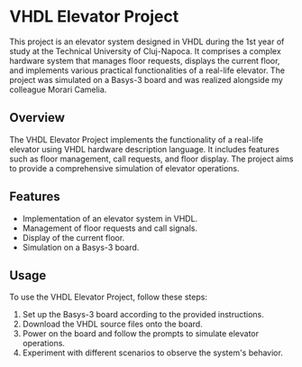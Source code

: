 # VHDL Elevator Project

This project is an elevator system designed in VHDL during the 1st year of study at the Technical University of Cluj-Napoca. It comprises a complex hardware system that manages floor requests, displays the current floor, and implements various practical functionalities of a real-life elevator. The project was simulated on a Basys-3 board and was realized alongside my colleague Morari Camelia.

## Overview

The VHDL Elevator Project implements the functionality of a real-life elevator using VHDL hardware description language. It includes features such as floor management, call requests, and floor display. The project aims to provide a comprehensive simulation of elevator operations.

## Features

- Implementation of an elevator system in VHDL.
- Management of floor requests and call signals.
- Display of the current floor.
- Simulation on a Basys-3 board.

## Usage

To use the VHDL Elevator Project, follow these steps:

1. Set up the Basys-3 board according to the provided instructions.
2. Download the VHDL source files onto the board.
3. Power on the board and follow the prompts to simulate elevator operations.
4. Experiment with different scenarios to observe the system's behavior.
